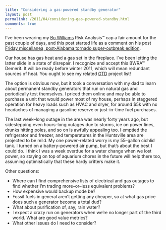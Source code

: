```yaml
---
title: "Considering a gas-powered standby generator"
layout: post
permalink: /2011/04/considering-gas-powered-standby.html
comments: true
---
```

I’ve been wearing my [Bo Williams][bo] Risk Analysis™ cap a fair amount
for the past couple of days, and this post started life as a comment on
his post [Friday miscellanea, post-Alabama tornado super-outbreak
edition][outbreak].

[bo]: http://bowilliams.com/
[outbreak]: http://bowilliams.com/2011/04/friday-miscellanea-post-alabama-tornado-super-outbreak-edition/

Our house has gas heat and a gas set in the fireplace. I’ve been
letting the latter slide in a state of disrepair. I recognize and accept
this BWRA™ Demerit. It will be ready before winter 2011, which will mean
redundant sources of heat. You ought to see my related [GTD] project
list!

[GTD]: http://www.davidco.com/

The option is obvious now, but it took a conversation with my dad to
learn about permanent standby generators that run on natural gas and
periodically test themselves. I priced them online and may be able to
purchase a unit that would power most of my house, perhaps in staggered
operation for heavy loads such as HVAC and dryer, for around $5k with no
headaches of managing a gasoline reserve or just–in–time fuel purchases.

The last week–long outage in the area was nearly forty years ago, but
sidestepping even hours–long outages due to storms, ice on power lines,
drunks hitting poles, and so on is awfully appealing too. I emptied the
refrigerator and freezer, and temperatures in the Huntsville area are
projected to be mild. My one power–related worry is my 55–gallon
cichlid tank. I turned on a battery–powered air pump, but that’s about
the best I could do. I think I was a week overdue for a water change
when we lost power, so staying on top of aquarium chores in the future
will help there too, assuming optimistically that these hardy critters
make it.

Other questions:

- Where can I find comprehensive lists of electrical and gas outages
  to find whether I’m trading more–or–less equivalent problems?
- How expensive would backup mode be?
- Fossil fuels in general aren’t getting any cheaper, so at what gas
  price does such a generator become a total dud?
- What about purification of, say, rain water?
- I expect a crazy run on generators when we’re no longer part of the
  third world. What are good value metrics?
- What other issues do I need to consider?
